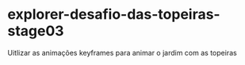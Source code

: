 # explorer-desafio-das-topeiras-stage03
 Uitlizar as animações keyframes para animar o jardim com as topeiras
